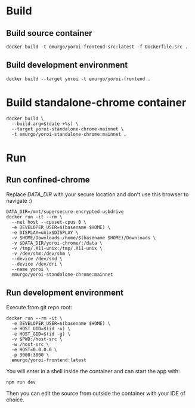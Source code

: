 # Build 

## Build source container

```
docker build -t emurgo/yoroi-frontend-src:latest -f Dockerfile.src .
```

## Build development environment

```
docker build --target yoroi -t emurgo/yoroi-frontend .
```

# Build standalone-chrome container

```
docker build \
  --build-arg=$(date +%s) \
  --target yoroi-standalone-chrome-mainnet \
  -t emurgo/yoroi-standalone-chrome:mainnet .
```

# Run

## Run confined-chrome

Replace *DATA_DIR* with your secure location and don't use this browser to navigate :)

```
DATA_DIR=/mnt/supersecure-encrypted-usbdrive
docker run -it --rm \
  --net host --cpuset-cpus 0 \
  -e DEVELOPER_USER=$(basename $HOME) \
  -e DISPLAY=unix$DISPLAY \
  -v $HOME/Downloads:/home/$(basename $HOME)/Downloads \
  -v $DATA_DIR/yoroi-chrome/:/data \
  -v /tmp/.X11-unix:/tmp/.X11-unix \
  -v /dev/shm:/dev/shm \
  --device /dev/snd \
  --device /dev/dri \
  --name yoroi \
  emurgo/yoroi-standalone-chrome:mainnet
```

## Run development environment

Execute from git repo root:

```
docker run --rm -it \
  -e DEVELOPER_USER=$(basename $HOME) \
  -e HOST_UID=$(id -u) \
  -e HOST_GID=$(id -g) \
  -v $PWD:/host-src \
  -w /host-src \
  -e HOST=0.0.0.0 \
  -p 3000:3000 \
  emurgo/yoroi-frontend:latest
```

You will enter in a shell inside the container and can start the app with:

```
npm run dev
```

Then you can edit the source from outside the container with your IDE of choice.



